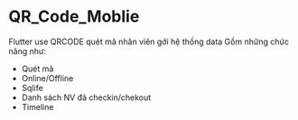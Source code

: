 # QR_Code_Moblie
Flutter use QRCODE quét mã nhân viên gởi hệ thống data
Gồm những chức năng như:
- Quét mã
- Online/Offline
- Sqlife
- Danh sách NV đã checkin/chekout
- Timeline
